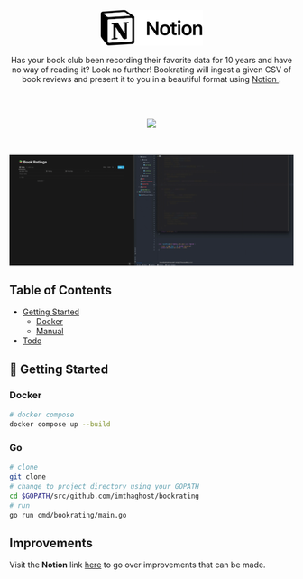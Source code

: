 <p align="center">
  <a href="#">
    <img alt="notion" src="/docs/media/notion.png"> 
  </a>
</p>
<p align="center">
Has your book club been recording their favorite data for 10 years and have no way of reading it? Look no further!
Bookrating will ingest a given CSV of book reviews and present it to you in a beautiful format using <a href="https://www.notion.so/product"> Notion </a>.
</p>
<br>
<br>
<p align="center">
   <a href="#"><img src="https://goreportcard.com/badge/github.com/imthaghost/bookrating"></a>
</p>
<br>

![Example](/docs/media/example.gif)

## Table of Contents

- [Getting Started](#getting-started)
    - [Docker](#docker)
    - [Manual](#manual)
- [Todo](#todo)

<a name="getting-started"></a>

## 🚀 Getting Started

<a name="docker"></a>

### Docker

```bash
# docker compose
docker compose up --build
```

<a name="manual"></a>

### Go

```bash
# clone
git clone
# change to project directory using your GOPATH
cd $GOPATH/src/github.com/imthaghost/bookrating
# run 
go run cmd/bookrating/main.go
```

<a name="Improvements"></a>

## Improvements

Visit the <b>Notion</b> link [here](https://www.notion.so/0f3cb918168b48ffa5072c6ee39281ee?v=5330c26bd2d747dfac07882347b4a1df) to go over improvements that can be made.


